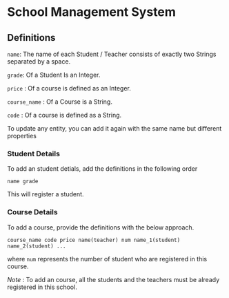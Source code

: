 # School Management System
## Definitions
`name`: The name of each Student / Teacher consists of exactly two Strings separated by a space.

`grade`: Of a Student Is an Integer.

`price` : Of a course is defined as an Integer.

`course_name` : Of a Course is a String.

`code` : Of a course is defined as a String.

To update any entity, you can add it again with the same name but different properties

### Student Details
To add an student detials, add the definitions in the following order

`name grade`

This will register a student.

### Course Details
To add a course, provide the definitions with the below approach.

`course_name code price name(teacher) num name_1(student) name_2(student) ... `

where `num` represents the number of student who are registered in this course.

*Note* : To add an course, all the students and the teachers must be already registered in this school.